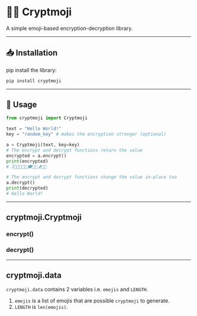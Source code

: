 # 🐱‍👤 Cryptmoji

A simple emoji-based encryption-decryption library.

_______________________

## 📥 Installation

pip install the library:

```sh
pip install cryptmoji
```

_______________________

## 📝 Usage

```python
from cryptmoji import Cryptmoji

text = "Hello World!"
key = "random_key" # makes the encryption stronger (optional)

a = Cryptmoji(text, key=key)
# The encrypt and decrypt functions return the value
encrypted = a.encrypt()
print(encrypted)
# 🎚️🎨🎼🎲🏀🍯🎓🎼🎹🏂🎸🍤

# The encrypt and decrypt functions change the value in-place too
a.decrypt() 
print(decrypted)
# Hello World!
```

_______________________

## cryptmoji.Cryptmoji

### encrypt()

### decrypt()

_______________________

## cryptmoji.data

`cryptmoji.data` contains 2 variables i.e. `emojis` and `LENGTH`. 
1. `emojis` is a list of emojis that are possible `cryptmoji` to generate.
2. `LENGTH` is `len(emojis)`.
